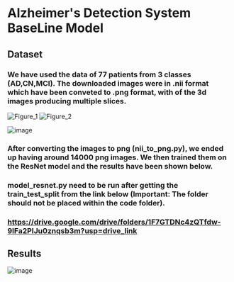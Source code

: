 # Alzheimer's Detection System BaseLine Model
## Dataset
### We have used the data of 77 patients from 3 classes (AD,CN,MCI). The downloaded images were in .nii format which have been conveted to .png format, with of the 3d images producing multiple slices.
![Figure_1](https://github.com/user-attachments/assets/5de432d2-ac03-48e0-b8df-7e7ad2a6ade4)
![Figure_2](https://github.com/user-attachments/assets/160ccf13-3a77-4e30-b6ea-af6a4db5c6a1)

![image](https://github.com/user-attachments/assets/76851daf-a3e7-4206-9b31-abf0eb38d335)

### After converting the images to png (nii_to_png.py), we ended up having around 14000 png images. We then trained them on the ResNet model and the results have been shown below.
### model_resnet.py need to be run after getting the train_test_split from the link below (Important: The folder should not be placed within the code folder).
### https://drive.google.com/drive/folders/1F7GTDNc4zQTfdw-9lFa2PIJu0znqsb3m?usp=drive_link
## Results
![image](https://github.com/user-attachments/assets/fc2654a8-494f-4c8e-ae58-f9b4640c516c)
